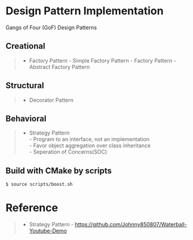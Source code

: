 # Design Pattern Implementation
Gangs of Four (GoF) Design Patterns

## Creational
>* Factory Pattern
    - Simple Factory Pattern
    - Factory Pattern
    - Abstract Factory Pattern

## Structural
>* Decorator Pattern  

## Behavioral
>* Strategy Pattern  
    - Program to an interface, not an implementation  
    - Favor object aggregation over class inheritance  
    - Seperation of Concerns(SOC) 

## Build with CMake by scripts
```console
$ source scripts/boost.sh
```
# Reference
>* Strategy Pattern
    - https://github.com/Johnny850807/Waterball-Youtube-Demo  

